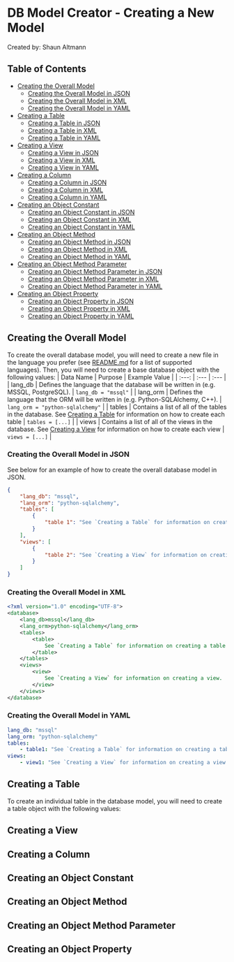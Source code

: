 # DB Model Creator - Creating a New Model
Created by: Shaun Altmann

## Table of Contents
- [Creating the Overall Model](#creating-the-overall-model)
    - [Creating the Overall Model in JSON](#creating-the-overall-model-in-json)
    - [Creating the Overall Model in XML](#creating-the-overall-model-in-xml)
    - [Creating the Overall Model in YAML](#creating-the-overall-model-in-yaml)
- [Creating a Table](#creating-a-table)
    - [Creating a Table in JSON](#creating-a-table-in-json)
    - [Creating a Table in XML](#creating-a-table-in-xml)
    - [Creating a Table in YAML](#creating-a-table-in-yaml)
- [Creating a View](#creating-a-view)
    - [Creating a View in JSON](#creating-a-view-in-json)
    - [Creating a View in XML](#creating-a-view-in-xml)
    - [Creating a View in YAML](#creating-a-view-in-yaml)
- [Creating a Column](#creating-a-column)
    - [Creating a Column in JSON](#creating-a-column-in-json)
    - [Creating a Column in XML](#creating-a-column-in-xml)
    - [Creating a Column in YAML](#creating-a-column-in-yaml)
- [Creating an Object Constant](#creating-an-object-constant)
    - [Creating an Object Constant in JSON](#creating-an-object-constant-in-json)
    - [Creating an Object Constant in XML](#creating-an-object-constant-in-xml)
    - [Creating an Object Constant in YAML](#creating-an-object-constant-in-yaml)
- [Creating an Object Method](#creating-an-object-method)
    - [Creating an Object Method in JSON](#creating-an-object-method-in-json)
    - [Creating an Object Method in XML](#creating-an-object-method-in-xml)
    - [Creating an Object Method in YAML](#creating-an-object-method-in-yaml)
- [Creating an Object Method Parameter](#creating-an-object-method-parameter)
    - [Creating an Object Method Parameter in JSON](#creating-an-object-method-parameter-in-json)
    - [Creating an Object Method Parameter in XML](#creating-an-object-method-parameter-in-xml)
    - [Creating an Object Method Parameter in YAML](#creating-an-object-method-parameter-in-yaml)
- [Creating an Object Property](#creating-an-object-property)
    - [Creating an Object Property in JSON](#creating-an-object-property-in-json)
    - [Creating an Object Property in XML](#creating-an-object-property-in-xml)
    - [Creating an Object Property in YAML](#creating-an-object-property-in-yaml)

## Creating the Overall Model
To create the overall database model, you will need to create a new file in the
language you prefer (see [README.md](../README.md) for a list of supported
languages). Then, you will need to create a base database object with the
following values:
| Data Name | Purpose | Example Value |
| :---: | :--- | :--- |
| lang_db | Defines the language that the database will be written in (e.g. MSSQL, PostgreSQL). | `lang_db = "mssql"` |
| lang_orm | Defines the language that the ORM will be written in (e.g. Python-SQLAlchemy, C++). | `lang_orm = "python-sqlalchemy"` |
| tables | Contains a list of all of the tables in the database. See [Creating a Table](#creating-a-table) for information on how to create each table | `tables = [...]` |
| views | Contains a list of all of the views in the database. See [Creating a View](#creating-a-view) for information on how to create each view | `views = [...]` |

### Creating the Overall Model in JSON
See below for an example of how to create the overall database model in JSON.
``` json file=example.json
{
    "lang_db": "mssql",
    "lang_orm": "python-sqlalchemy",
    "tables": [
        {
            "table 1": "See `Creating a Table` for information on creating a table."
        }
    ],
    "views": [
        {
            "table 2": "See `Creating a View` for information on creating a view."
        }
    ]
}
```

### Creating the Overall Model in XML
``` xml file=example.xml
<?xml version="1.0" encoding="UTF-8">
<database>
    <lang_db>mssql</lang_db>
    <lang_orm>python-sqlalchemy</lang_orm>
    <tables>
        <table>
            See `Creating a Table` for information on creating a table.
        </table>
    </tables>
    <views>
        <view>
            See `Creating a View` for information on creating a view.
        </view>
    </views>
</database>
```

### Creating the Overall Model in YAML
``` yaml file=example.yaml
lang_db: "mssql"
lang_orm: "python-sqlalchemy"
tables:
    - table1: "See `Creating a Table` for information on creating a table."
views:
    - view1: "See `Creating a View` for information on creating a view."
```

## Creating a Table
To create an individual table in the database model, you will need to create a
table object with the following values:

## Creating a View

## Creating a Column
## Creating an Object Constant
## Creating an Object Method
## Creating an Object Method Parameter
## Creating an Object Property